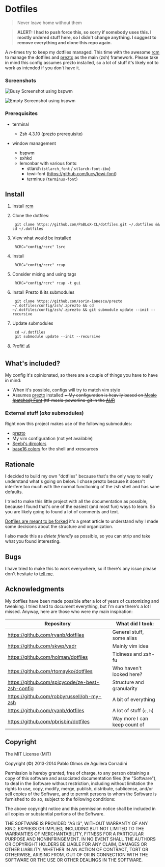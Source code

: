 Dotfiles
========

> Never leave home without them

> **ALERT: I had to push force this, so sorry if somebody uses this. I mostly
  ordered stuff here, so I didn't change anything. I suggest to remove everything
  and clone this repo again.**

A *n*-times try to keep my dotfiles managed. This time with the awesome [rcm][]
to manage the dotfiles and [prezto][] as the main (zsh) framework. Please take in
mind this config assumes prezto installed, so a lot of stuff it's likely not to
work as intended if you don't have it.

### Screenshots

![Busy Screenshot using bspwm](http://i.imgur.com/eUNgHcb.png)

![Empty Screenshot using bspwm](http://i.imgur.com/vSsYcJj.png)

### Prerequisites

+ terminal
    + Zsh 4.3.10 (prezto prerequisite)

+ window management
    + bspwm
    + sxhkd
    + lemonbar with various fonts:
        + stlarch (`stlarch_font` / `stlarch-font-ibx`)
        + tewi-font (https://github.com/lucy/tewi-font)
        + terminus (`terminus-font`)

Install
-------

1. Install [rcm][]
2. Clone the dotfiles:

        git clone https://github.com/PaBLoX-CL/dotfiles.git ~/.dotfiles && cd ~/.dotfiles

3. View what would be installed

        RCRC="config/rcrc" lsrc

4. Install

        RCRC="config/rcrc" rcup

5. Consider mixing and using tags

        RCRC="config/rcrc" rcup -t gui

6. Install Prezto & its submodules

        git clone https://github.com/sorin-ionescu/prezto ~/.dotfiles/config/zsh/.zprezto && cd ~/.dotfiles/config/zsh/.zprezto && git submodule update --init --recursive

7. Update submodules

        cd ~/.dotfiles
        git submodule update --init --recursive

8. Profit! :moneybag:

What's included?
----------------

My config it's opinionated, so there are a couple of things you have to
have in mind:

+ When it's possible, configs will try to match vim style
+ Assumes [prezto][] installed
~~+ My configuration is heavily based on [Meslo (patched) Font](https://github.com/Lokaltog/powerline-fonts/tree/master/Meslo) (ttf-meslo-powerline-git in the [AUR](https://aur.archlinux.org/)~~

### External stuff (*aka* submodules)

Right now this project makes use of the following submodules:

+ [prezto][]
+ My vim configuration (not yet available)
+ [Seebi's dircolors](https://github.com/seebi/dircolors-solarized)
+ [base16 colors](https://github.com/chriskempson/base16) for the shell and xresources

Rationale
---------

I decided to build my own "dotfiles" because that's the only way to really
understand what's going on below. I chose prezto because it doesn't interfere
too much with the normal functioning of the zsh shell and has sane defaults.

I tried to make this little project with all the documentation as possible,
because I found that's one of the easiest (and most fun) ways to learn. So you
are likely going to found a lot of comments and text.

[Dotfiles are meant to be forked](http://zachholman.com/2010/08/dotfiles-are-meant-to-be-forked/)
it's a great article to understand why I made some decisions about the structure
and organization.

I also made this as *delete friendly* as possible, so you can strip and take what
you found interesting.

Bugs
----

I have tried to make this to work everywhere, so if there's any issue please
don't hesitate to [tell me](https://github.com/PaBLoX-CL/dotfiles/issues/new).

Acknowledgments
---------------

My dotfiles have been made possible after a lot of years of customizing and
tweaking. I tried hard to document everything, but I'm sure there's a lot I
missed. Anyway, here are those who were my main inspiration:

Repository                                      | What did I took:
------------------------------------------------|--------------------------------
https://github.com/ryanb/dotfiles               | General stuff, some alias
https://github.com/skwp/yadr                    | Mainly vim idea
https://github.com/holman/dotfiles              | Tidiness and zsh-fu
https://github.com/rtomayko/dotfiles            | Who haven't looked here?
https://github.com/spicycode/ze-best-zsh-config | Structure and granularity
https://github.com/robbyrussell/oh-my-zsh       | A bit of everything
https://github.com/ryanb/dotfiles               | A lot of stuff (`c`, `h`)
https://github.com/pbrisbin/dotfiles            | Way more I can keep count of

Copyright
---------

The MIT License (MIT)

Copyright (©) 2013-2014 Pablo Olmos de Aguilera Corradini

Permission is hereby granted, free of charge, to any person obtaining a copy of
this software and associated documentation files (the "Software"), to deal in
the Software without restriction, including without limitation the rights to
use, copy, modify, merge, publish, distribute, sublicense, and/or sell copies of
the Software, and to permit persons to whom the Software is furnished to do so,
subject to the following conditions:

The above copyright notice and this permission notice shall be included in all
copies or substantial portions of the Software.

THE SOFTWARE IS PROVIDED "AS IS", WITHOUT WARRANTY OF ANY KIND, EXPRESS OR
IMPLIED, INCLUDING BUT NOT LIMITED TO THE WARRANTIES OF MERCHANTABILITY, FITNESS
FOR A PARTICULAR PURPOSE AND NONINFRINGEMENT. IN NO EVENT SHALL THE AUTHORS OR
COPYRIGHT HOLDERS BE LIABLE FOR ANY CLAIM, DAMAGES OR OTHER LIABILITY, WHETHER
IN AN ACTION OF CONTRACT, TORT OR OTHERWISE, ARISING FROM, OUT OF OR IN
CONNECTION WITH THE SOFTWARE OR THE USE OR OTHER DEALINGS IN THE SOFTWARE.

[rcm]: http://github.com/thoughtbot/rcm
[prezto]: http://github.com/sorin-ionescu/prezto
